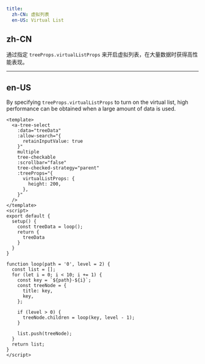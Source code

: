 ```yaml
title:
  zh-CN: 虚拟列表
  en-US: Virtual List
```

## zh-CN

通过指定 `treeProps.virtualListProps` 来开启虚拟列表，在大量数据时获得高性能表现。

---

## en-US

By specifying `treeProps.virtualListProps` to turn on the virtual list, high performance can be obtained when a large
amount of data is used.

```vue
<template>
  <a-tree-select
    :data="treeData"
    :allow-search="{
      retainInputValue: true
    }"
    multiple
    tree-checkable
    :scrollbar="false"
    tree-checked-strategy="parent"
    :treeProps="{
      virtualListProps: {
        height: 200,
      },
    }"
  />
</template>
<script>
export default {
  setup() {
    const treeData = loop();
    return {
      treeData
    }
  }
}

function loop(path = '0', level = 2) {
  const list = [];
  for (let i = 0; i < 10; i += 1) {
    const key = `${path}-${i}`;
    const treeNode = {
      title: key,
      key,
    };

    if (level > 0) {
      treeNode.children = loop(key, level - 1);
    }

    list.push(treeNode);
  }
  return list;
}
</script>
```
